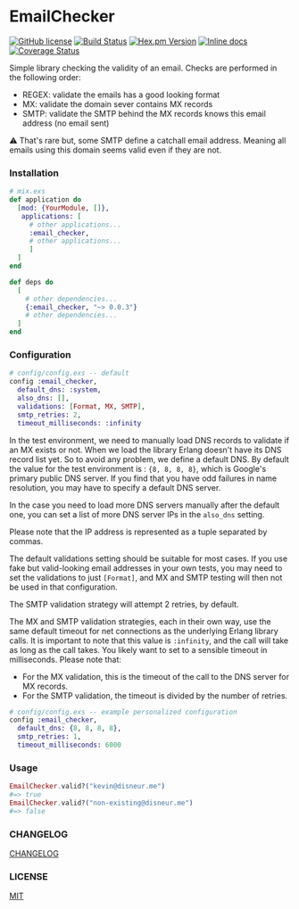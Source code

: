 # EmailChecker

[![GitHub license](https://img.shields.io/badge/license-MIT-blue.svg)](https://raw.githubusercontent.com/jshmrtn/crontab/master/LICENSE)
[![Build Status](https://travis-ci.org/jshmrtn/email_checker.svg?branch=master)](https://travis-ci.org/jshmrtn/email_checker)
[![Hex.pm Version](https://img.shields.io/hexpm/v/email_checker.svg?style=flat)](https://hex.pm/packages/email_checker)
[![Inline docs](https://inch-ci.org/github/jshmrtn/email_checker.svg)](https://inch-ci.org/github/jshmrtn/email_checker)
[![Coverage Status](https://coveralls.io/repos/github/jshmrtn/email_checker/badge.svg?branch=master)](https://coveralls.io/github/jshmrtn/email_checker?branch=master)

Simple library checking the validity of an email. Checks are performed in the
following order:

* REGEX: validate the emails has a good looking format
* MX: validate the domain sever contains MX records
* SMTP: validate the SMTP behind the MX records knows this email address (no
email sent)

:warning: That's rare but, some SMTP define a catchall email address. Meaning
all emails using this domain seems valid even if they are not.

### Installation

```elixir
# mix.exs
def application do
  [mod: {YourModule, []},
   applications: [
     # other applications...
     :email_checker,
     # other applications...
     ]
  ]
end

def deps do
  [
    # other dependencies...
    {:email_checker, "~> 0.0.3"}
    # other dependencies...
  ]
end
```

### Configuration

```elixir
# config/config.exs -- default
config :email_checker,
  default_dns: :system,
  also_dns: [],
  validations: [Format, MX, SMTP],
  smtp_retries: 2,
  timeout_milliseconds: :infinity
```

In the test environment, we need to manually load DNS records to validate if an
MX exists or not. When we load the library Erlang doesn't have its DNS record
list yet. So to avoid any problem, we define a default DNS. By default the value
for the test environment is : `{8, 8, 8, 8}`, which is Google's primary public
DNS server. If you find that you have odd failures in name resolution, you may
have to specify a default DNS server.

In the case you need to load more DNS servers manually after the default one, you
can set a list of more DNS server IPs in the `also_dns` setting.

Please note that the IP address is represented as a tuple separated by commas.

The default validations setting should be suitable for most cases. If you use
fake but valid-looking email addresses in your own tests, you may need to set
the validations to just `[Format]`, and MX and SMTP testing will then not be
used in that configuration.

The SMTP validation strategy will attempt 2 retries, by default.

The MX and SMTP validation strategies, each in their own way, use the same
default timeout for net connections as the underlying Erlang library calls. It
is important to note that this value is `:infinity`, and the call will take as
long as the call takes. You likely want to set to a sensible timeout in
milliseconds. Please note that:

 * For the MX validation, this is the timeout of the call to the DNS server for
   MX records.
 * For the SMTP validation, the timeout is divided by the number of retries.

```elixir
# config/config.exs -- example personalized configuration
config :email_checker,
  default_dns: {8, 8, 8, 8},
  smtp_retries: 1,
  timeout_milliseconds: 6000
```

### Usage

```elixir
EmailChecker.valid?("kevin@disneur.me")
#=> true
EmailChecker.valid?("non-existing@disneur.me")
#=> false
```

### CHANGELOG

[CHANGELOG](https://github.com/kdisneur/email_checker/blob/master/CHANGELOG)

### LICENSE

[MIT](https://github.com/kdisneur/email_checker/blob/master/LICENSE)
